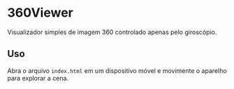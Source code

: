 # 360Viewer
Visualizador simples de imagem 360 controlado apenas pelo giroscópio.

## Uso
Abra o arquivo `index.html` em um dispositivo móvel e movimente o aparelho para explorar a cena.
